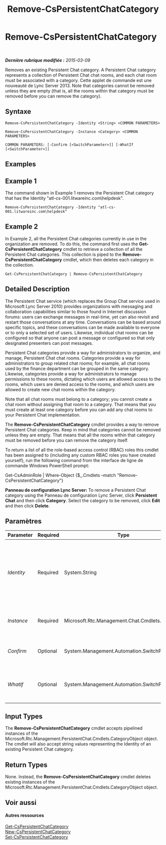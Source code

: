 ﻿---
title: Remove-CsPersistentChatCategory
TOCTitle: Remove-CsPersistentChatCategory
ms:assetid: 09d2c1e6-07b6-47c2-b48f-f0c8bdfa1507
ms:mtpsurl: https://technet.microsoft.com/fr-fr/library/JJ204660(v=OCS.15)
ms:contentKeyID: 49296193
ms.date: 05/20/2016
mtps_version: v=OCS.15
ms.translationtype: HT
---

# Remove-CsPersistentChatCategory

 

_**Dernière rubrique modifiée :** 2015-03-09_

Removes an existing Persistent Chat category. A Persistent Chat category represents a collection of Persistent Chat chat rooms, and each chat room must be associated with a category. Cette applet de commande est une nouveauté de Lync Server 2013. Note that categories cannot be removed unless they are empty (that is, all the rooms within that category must be removed before you can remove the category).

## Syntaxe

    Remove-CsPersistentChatCategory -Identity <String> <COMMON PARAMETERS>

    Remove-CsPersistentChatCategory -Instance <Category> <COMMON PARAMETERS>

    COMMON PARAMETERS: [-Confirm [<SwitchParameter>]] [-WhatIf [<SwitchParameter>]]

## Examples

## Example 1

The command shown in Example 1 removes the Persistent Chat category that has the Identity "atl-cs-001.litwareinc.com\\helpdesk".

    Remove-CsPersistentChatCategory -Identity "atl-cs-001.litwareinc.com\helpdesk"

## Example 2

In Example 2, all the Persistent Chat categories currently in use in the organization are removed. To do this, the command first uses the **Get-CsPersistentChatCategory** cmdlet to retrieve a collection of all the Persistent Chat categories. This collection is piped to the **Remove-CsPersistentChatCategory** cmdlet, which then deletes each category in the collection.

    Get-CsPersistentChatCategory | Remove-CsPersistentChatCategory

## Detailed Description

The Persistent Chat service (which replaces the Group Chat service used in Microsoft Lync Server 2010) provides organizations with messaging and collaboration capabilities similar to those found in Internet discussion forums: users can exchange messages in real-time, yet can also revisit and restart those conversations at any time. Conversations can be based around specific topics, and these conversations can be made available to everyone or to only a selected set of users. Likewise, individual chat rooms can be configured so that anyone can post a message or configured so that only designated presenters can post messages.

Persistent Chat categories provide a way for administrators to organize, and manage, Persistent Chat chat rooms. Categories provide a way for administrators to group related chat rooms; for example, all chat rooms used by the finance department can be grouped in the same category. Likewise, categories provide a way for administrators to manage permissions to these rooms, dictating which users are allowed access to the rooms, which users are denied access to the rooms, and which users are allowed to create new chat rooms within the category.

Note that all chat rooms must belong to a category; you cannot create a chat room without assigning that room to a category. That means that you must create at least one category before you can add any chat rooms to your Persistent Chat implementation.

The **Remove-CsPersistentChatCategory** cmdlet provides a way to remove Persistent Chat categories. Keep in mind that categories cannot be removed unless they are empty. That means that all the rooms within that category must be removed before you can remove the category itself.

To return a list of all the role-based access control (RBAC) roles this cmdlet has been assigned to (including any custom RBAC roles you have created yourself), run the following command from the interface de ligne de commande Windows PowerShell prompt:

Get-CsAdminRole | Where-Object {$\_.Cmdlets –match "Remove-CsPersistentChatCategory"}

**Panneau de configuration Lync Server:** To remove a Persistent Chat category using the Panneau de configuration Lync Server, click **Persistent Chat** and then click **Category**. Select the category to be removed, click **Edit** and then click **Delete**.

## Paramètres


<table>
<colgroup>
<col style="width: 25%" />
<col style="width: 25%" />
<col style="width: 25%" />
<col style="width: 25%" />
</colgroup>
<thead>
<tr class="header">
<th>Parameter</th>
<th>Required</th>
<th>Type</th>
<th>Description</th>
</tr>
</thead>
<tbody>
<tr class="odd">
<td><p><em>Identity</em></p></td>
<td><p>Required</p></td>
<td><p>System.String</p></td>
<td><p>Unique identifier for the Persistent Chat category to be removed. An Identity consists of the PoolFqdn plus the category Name; for example:</p>
<p>-Identity &quot;atl-cs-001.litwareinc.com\helpdesk&quot;</p></td>
</tr>
<tr class="even">
<td><p><em>Instance</em></p></td>
<td><p>Required</p></td>
<td><p>Microsoft.Rtc.Management.Chat.Cmdlets.Category</p></td>
<td><p>Allows you to pass a reference to an object to the cmdlet.</p></td>
</tr>
<tr class="odd">
<td><p><em>Confirm</em></p></td>
<td><p>Optional</p></td>
<td><p>System.Management.Automation.SwitchParameter</p></td>
<td><p>Prompts you for confirmation before executing the command.</p></td>
</tr>
<tr class="even">
<td><p><em>WhatIf</em></p></td>
<td><p>Optional</p></td>
<td><p>System.Management.Automation.SwitchParameter</p></td>
<td><p>Describes what would happen if you executed the command without actually executing the command.</p></td>
</tr>
</tbody>
</table>


## Input Types

The **Remove-CsPersistentChatCategory** cmdlet accepts pipelined instances of the Microsoft.Rtc.Management.PersistentChat.Cmdlets.CategoryObject object. The cmdlet will also accept string values representing the Identity of an existing Persistent Chat category.

## Return Types

None. Instead, the **Remove-CsPersistentChatCategory** cmdlet deletes existing instances of the Microsoft.Rtc.Management.PersistentChat.Cmdlets.CategoryObject object.

## Voir aussi

#### Autres ressources

[Get-CsPersistentChatCategory](get-cspersistentchatcategory.md)  
[New-CsPersistentChatCategory](new-cspersistentchatcategory.md)  
[Set-CsPersistentChatCategory](set-cspersistentchatcategory.md)

